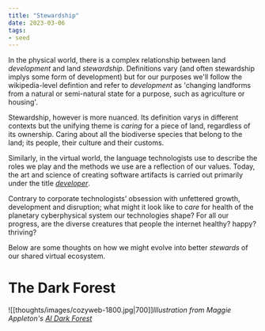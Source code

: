 ```yaml
---
title: "Stewardship"
date: 2023-03-06
tags:
- seed
---
```

In the physical world, there is a complex relationship between land *development* and land *stewardship*. Definitions vary (and often stewardship implys some form of development) but for our purposes we'll follow the wikipedia-level defintion and refer to *development* as 'changing landforms from a natural or semi-natural state for a purpose, such as agriculture or housing'. 

Stewardship, however is more nuanced. Its definition varys in different contexts but the unifying theme is *caring* for a piece of land, regardless of its ownership. Caring about all the biodiverse species that belong to the land; its people, their culture and their customs.

Similarly, in the virtual world, the language technologists use to describe the roles we play and the methods we use are a reflection of our values. Today, the art and science of creating software artifacts is carried out primarily under the title *[developer](https://www.youtube.com/watch?v=Vhh_GeBPOhs&ab_channel=MrWueb007)*.

Contrary to corporate technologists’ obsession with unfettered growth, development and disruption; what might it look like to _care_ for health of the planetary cyberphysical system our technologies shape? For all our progress, are the diverse creatures that people the internet healthy? happy? thriving?

Below are some thoughts on how we might evolve into better *stewards* of our shared virtual ecosystem.

# The Dark Forest

![[thoughts/images/cozyweb-1800.jpg|700]]*Illustration from Maggie Appleton's [AI Dark Forest](https://maggieappleton.com/ai-dark-forest)*
